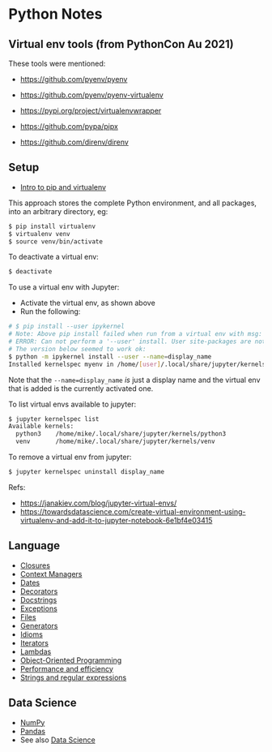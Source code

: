 # Python Notes


## Virtual env tools (from PythonCon Au 2021)

These tools were mentioned:

- https://github.com/pyenv/pyenv 
- https://github.com/pyenv/pyenv-virtualenv
- https://pypi.org/project/virtualenvwrapper


- https://github.com/pypa/pipx


- https://github.com/direnv/direnv


## Setup

- [Intro to pip and virtualenv](https://www.dabapps.com/blog/introduction-to-pip-and-virtualenv-python/)

This approach stores the complete Python environment, and all packages, into an 
arbitrary directory, eg:

```bash
$ pip install virtualenv
$ virtualenv venv
$ source venv/bin/activate
```

To deactivate a virtual env:

```bash
$ deactivate
```

To use a virtual env with Jupyter:
- Activate the virtual env, as shown above
- Run the following:

```bash
# $ pip install --user ipykernel
# Note: Above pip install failed when run from a virtual env with msg:
# ERROR: Can not perform a '--user' install. User site-packages are not visible in this virtualenv. 
# The version below seemed to work ok:
$ python -m ipykernel install --user --name=display_name 
Installed kernelspec myenv in /home/[user]/.local/share/jupyter/kernels/display_name
```

Note that the `--name=display_name` _is_ just a display name and the virtual env 
that is added is the currently activated one.
 
To list virtual envs available to jupyter:

```bash
$ jupyter kernelspec list
Available kernels:
  python3    /home/mike/.local/share/jupyter/kernels/python3
  venv       /home/mike/.local/share/jupyter/kernels/venv
```

To remove a virtual env from jupyter:

```bash
$ jupyter kernelspec uninstall display_name
```

Refs: 

- https://janakiev.com/blog/jupyter-virtual-envs/
- https://towardsdatascience.com/create-virtual-environment-using-virtualenv-and-add-it-to-jupyter-notebook-6e1bf4e03415


## Language

- [Closures](./closures/)
- [Context Managers](./context/)
- [Dates](./dates/)
- [Decorators](./decorators/)
- [Docstrings](./docstrings/)
- [Exceptions](./exceptions/)
- [Files](./files/)
- [Generators](./generators/)
- [Idioms](./idioms/)
- [Iterators](./iterators/)
- [Lambdas](./lambdas/)
- [Object-Oriented Programming](./oop/)
- [Performance and efficiency](./performance/)
- [Strings and regular expressions](./strings/)


## Data Science

- [NumPy](./numpy/)
- [Pandas](./pandas/)
- See also [Data Science](../datasci/)

